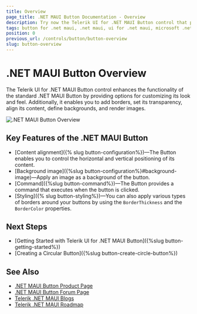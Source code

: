```yaml
---
title: Overview
page_title: .NET MAUI Button Documentation - Overview
description: Try now the Telerik UI for .NET MAUI Button control that provides various options for customizing its look and feel.
tags: button for .net maui, .net maui, ui for .net maui, microsoft .net maui
position: 0
previous_url: /controls/button/button-overview
slug: button-overview
---
```


# .NET MAUI Button Overview

The Telerik UI for .NET MAUI Button control enhances the functionality of the standard .NET MAUI Button by providing options for customizing its look and feel. Additionally, it enables you to add borders, set its transparency, align its content, define backgrounds, and render images.

![.NET MAUI Button Overview](images/button-overview.png "Button for .NET MAUI")

## Key Features of the .NET MAUI Button

* [Content alignment]({% slug button-configuration%})&mdash;The Button enables you to control the horizontal and vertical positioning of its content.
* [Background image]({%slug button-configuration%}#background-image)&mdash;Apply an image as a background of the button.
* [Command]({%slug button-command%})&mdash;The Button provides a command that executes when the button is clicked.
* [Styling]({% slug button-styling%})&mdash;You can also apply various types of borders around your buttons by using the `BorderThickness` and the `BorderColor` properties.

## Next Steps

- [Getting Started with Telerik UI for .NET MAUI Button]({%slug button-getting-started%})
- [Creating a Circular Button]({%slug button-create-circle-button%})

## See Also

- [.NET MAUI Button Product Page](https://www.telerik.com/maui-ui/button)
- [.NET MAUI Button Forum Page](https://www.telerik.com/forums/maui?tagId=1764)
- [Telerik .NET MAUI Blogs](https://www.telerik.com/blogs/mobile-net-maui)
- [Telerik .NET MAUI Roadmap](https://www.telerik.com/support/whats-new/maui-ui/roadmap)